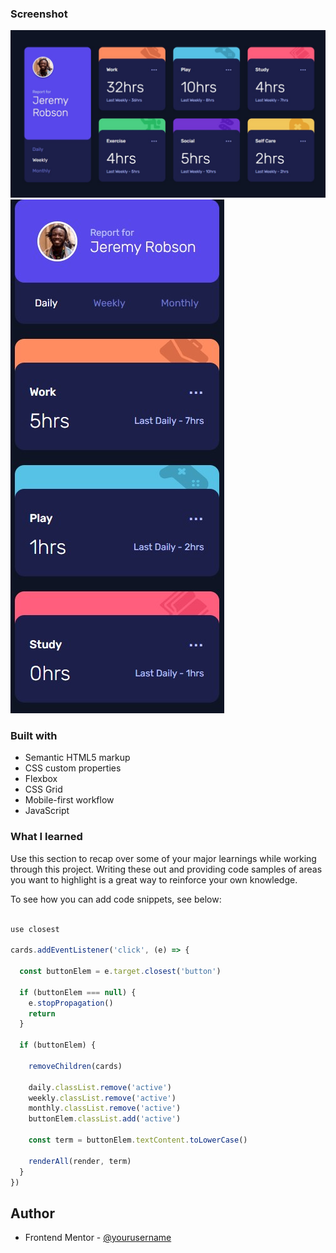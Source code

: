 

### Screenshot

![](./images/Screenshot_2.jpg)
![](./images/Screenshot_2-mob.jpg)


### Built with

- Semantic HTML5 markup
- CSS custom properties
- Flexbox
- CSS Grid
- Mobile-first workflow
- JavaScript


### What I learned

Use this section to recap over some of your major learnings while working through this project. Writing these out and providing code samples of areas you want to highlight is a great way to reinforce your own knowledge.

To see how you can add code snippets, see below:


```js

use closest

cards.addEventListener('click', (e) => {

  const buttonElem = e.target.closest('button')

  if (buttonElem === null) {
    e.stopPropagation()
    return
  }

  if (buttonElem) {

    removeChildren(cards)

    daily.classList.remove('active')
    weekly.classList.remove('active')
    monthly.classList.remove('active')
    buttonElem.classList.add('active')

    const term = buttonElem.textContent.toLowerCase()

    renderAll(render, term)
  }
})
```


## Author

- Frontend Mentor - [@yourusername](https://www.frontendmentor.io/profile/frontend-en)
